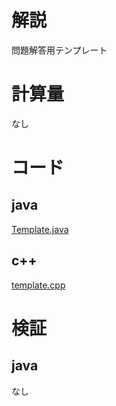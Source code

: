 # 解説

問題解答用テンプレート

# 計算量

なし

# コード

## java

[Template.java](../lib/java/Template.java)

## c++

[template.cpp](../lib/cpp/template.cpp)

# 検証

## java

なし
